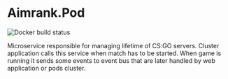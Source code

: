 # Aimrank.Pod

![Docker build status](https://github.com/Aimrank/Aimrank.Pod/workflows/Build/badge.svg)

Microservice responsible for managing lifetime of CS:GO servers.
Cluster application calls this service when match has to be started.
When game is running it sends some events to event bus that are later handled by web application or pods cluster.
